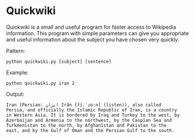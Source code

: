 # Quickwiki
 
Quickwiki is a small and useful program for faster access to Wikipedia information.
This program with simple parameters can give you appropriate
and useful information about the subject you have chosen very quickly.

Pattern:
```
python quickwiki.py [subject] [sentence]
```

Example:
```
python quickwiki.py iran 2
```

Output:
```
Iran (Persian: ایران Irân [ʔiːˈɾɒːn] (listen)), also called 
Persia, and officially the Islamic Republic of Iran, is a country 
in Western Asia. It is bordered by Iraq and Turkey to the west, by
Azerbaijan and Armenia to the northwest, by the Caspian Sea and 
Turkmenistan to the north, by Afghanistan and Pakistan to the 
east, and by the Gulf of Oman and the Persian Gulf to the south.
```
